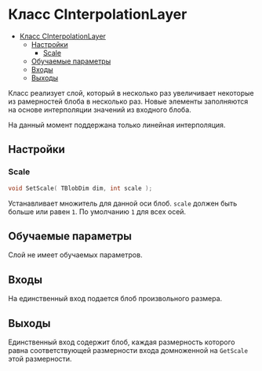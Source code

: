 # Класс CInterpolationLayer

<!-- TOC -->

- [Класс CInterpolationLayer](#класс-cinterpolationlayer)
    - [Настройки](#настройки)
        - [Scale](#scale)
    - [Обучаемые параметры](#обучаемые-параметры)
    - [Входы](#входы)
    - [Выходы](#выходы)

<!-- /TOC -->

Класс реализует слой, который в несколько раз увеличивает некоторые из рамерностей блоба в несколько раз. Новые элементы заполняются на основе интерполяции значений из входного блоба.

На данный момент поддержана только линейная интерполяция.

## Настройки

### Scale

```c++
void SetScale( TBlobDim dim, int scale );
```

Устанавливает множитель для данной оси блоб. `scale` должен быть больше или равен `1`. По умолчанию `1` для всех осей.

## Обучаемые параметры

Слой не имеет обучаемых параметров.

## Входы

На единственный вход подается блоб произвольного размера.

## Выходы

Единственный вход содержит блоб, каждая размерность которого равна соответствующей размерности входа домноженной на `GetScale` этой размерности.

